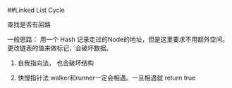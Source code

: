 ##Linked List Cycle    

查找是否有回路

一般思路： 用一个 Hash 记录走过的Node的地址，但是这里要求不用额外空间。
更改链表的值来做标记，会破坏数据。

1. 自我指向法， 也会破坏结构

2. 快慢指针法
    walker和runner一定会相遇。一旦相遇就 return true


